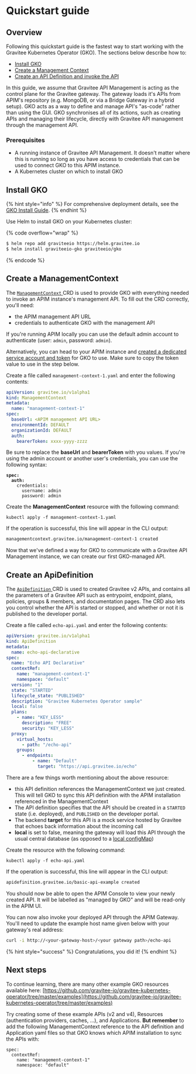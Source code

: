 # Quickstart guide

## Overview

Following this quickstart guide is the fastest way to start working with the Gravitee Kubernetes Operator (GKO). The sections below describe how to:

* [Install GKO](quickstart-guide.md#deploy-the-gko)
* [Create a Management Context](quickstart-guide.md#create-a-managementcontext)
* [Create an API Definition and invoke the API](quickstart-guide.md#create-an-apidefinition)

In this guide, we assume that Gravitee API Management is acting as the control plane for the Gravitee gateway. The gateway loads it's APIs from APIM's repository (e.g. MongoDB, or via a Bridge Gateway in a hybrid setup). GKO acts as a way to define and manage API's "as-code" rather than using the GUI. GKO synchronises all of its actions, such as creating APIs and managing their lifecycle, directly with Gravitee API management through the management API.&#x20;

### Prerequisites

* A running instance of Gravitee API Management. It doesn't matter where this is running so long as you have access to credentials that can be used to connect GKO to this APIM instance.
* A Kubernetes cluster on which to install GKO

## Install GKO

{% hint style="info" %}
For comprehensive deployment details, see the [GKO Install Guide](installation/).
{% endhint %}

Use Helm to install GKO on your Kubernetes cluster:

{% code overflow="wrap" %}
```sh
$ helm repo add graviteeio https://helm.gravitee.io
$ helm install graviteeio-gko graviteeio/gko
```
{% endcode %}

## Create a ManagementContext

The [`ManagementContext` ](../overview/custom-resource-definitions/managementcontext.md)CRD is used to provide GKO with everything needed to invoke an APIM instance's management API. To fill out the CRD correctly, you'll need:

* the APIM management API URL
* credentials to authenticate GKO with the management API

If you're running APIM locally you can use the default admin account to authenticate (user: `admin`, password: `admin`). &#x20;

Alternatively, you can head to your APIM instance and [created a dedicated service account and token](../guides/define-an-apim-service-account-for-gko.md) for GKO to use. Make sure to copy the token value to use in the step below.

Create a file called `management-context-1.yaml` and enter the following contents:

```yaml
apiVersion: gravitee.io/v1alpha1
kind: ManagementContext
metadata:
  name: "management-context-1"
spec:
  baseUrl: <APIM management API URL>
  environmentId: DEFAULT
  organizationId: DEFAULT
  auth:
    bearerToken: xxxx-yyyy-zzzz
```

Be sure to replace the **baseUrl** and **bearerToken** with you values. If you're using the admin account or another user's credentials, you can use the following syntax:

<pre class="language-yaml"><code class="lang-yaml"><strong>spec:
</strong><strong>  auth:
</strong>    credentials:
      username: admin
      password: admin    
</code></pre>

Create the **ManagementContext** resource with the following command:

```
kubectl apply -f management-context-1.yaml
```

If the operation is successful, this line will appear in the CLI output:

```sh
managementcontext.gravitee.io/management-context-1 created
```

Now that we've defined a way for GKO to communicate with a Gravitee API Management instance, we can create our first GKO-managed API.&#x20;

## Create an ApiDefinition

The [`ApiDefinition` ](../overview/custom-resource-definitions/apidefinition.md)CRD is used to created Gravitee v2 APIs, and contains all the parameters of a Gravitee API such as entrypoint, endpoint, plans, policies, groups & members, and documentation pages. The CRD also lets you control whether the API is started or stopped, and whether or not it is published to the developer portal.&#x20;

Create a file called `echo-api.yaml` and enter the following contents:

```yaml
apiVersion: gravitee.io/v1alpha1
kind: ApiDefinition
metadata:
  name: echo-api-declarative
spec:
  name: "Echo API Declarative"
  contextRef: 
    name: "management-context-1"
    namespace: "default"
  version: "1"
  state: "STARTED"
  lifecycle_state: "PUBLISHED"
  description: "Gravitee Kubernetes Operator sample"
  local: false
  plans:
    - name: "KEY_LESS"
      description: "FREE"
      security: "KEY_LESS"
  proxy:
    virtual_hosts:
      - path: "/echo-api"
    groups:
      - endpoints:
          - name: "Default"
            target: "https://api.gravitee.io/echo"
```

There are a few things worth mentioning about the above resource:

* this API definition references the ManagementContext we just created. This will tell GKO to sync this API definition with the APIM installation referenced in the ManagementContext
* The API definition specifies that the API should be created in a `STARTED` state (i.e. deployed), and `PUBLISHED` on the developer portal.
* The backend **target** for this API is a mock service hosted by Gravitee that echoes back information about the incoming call
* **local** is set to false, meaning the gateway will load this API through the usual central database (as opposed to a [local configMap](api-storage-and-control-options/configure-the-gateway-to-load-apis-from-local-configmaps.md))

Create the resource with the following command:

```
kubectl apply -f echo-api.yaml
```

If the operation is successful, this line will appear in the CLI output:

```sh
apidefinition.gravitee.io/basic-api-example created
```

You should now be able to open the APIM Console to view your newly created API. It will be labelled as "managed by GKO" and will be read-only in the APIM UI.

You can now also invoke your deployed API through the APIM Gateway. You'll need to update the example host name given below with your gateway's real address:

```sh
curl -i http://<your-gateway-host>/<your gateway path>/echo-api
```

{% hint style="success" %}
Congratulations, you did it!
{% endhint %}

## Next steps

To continue learning, there are many other example GKO resources available here: [https://github.com/gravitee-io/gravitee-kubernetes-operator/tree/master/examples](https://github.com/gravitee-io/gravitee-kubernetes-operator/tree/master/examples)

Try creating some of these example APIs (v2 and v4), Resources (authentication providers, caches, ...), and Applications. **But remember** to add the following ManagementContext reference to the API definition and Application yaml files so that GKO knows which APIM installation to sync the APIs with:

```
spec:
  contextRef:
    name: "management-context-1"
    namespace: "default"
```
